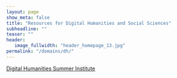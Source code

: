 ```yaml
---
layout: page
show_meta: false
title: "Resources for Digital Humanities and Social Sciences"
subheadline: ""
teaser: ""
header:
   image_fullwidth: "header_homepage_13.jpg"
permalink: "/domains/dh/"
---
```


<!-- 1. Open `_config.yml` and work it through, it's well documented -->
<!-- 1. [Read the documentation][1] to check out all features of *Feeling Responsive*. -->
<!--  [1]: {{ site.url }}{{ site.baseurl }}/documentation/ -->

[Digital Humanities Summer Institute](http://www.dhsi.org)
